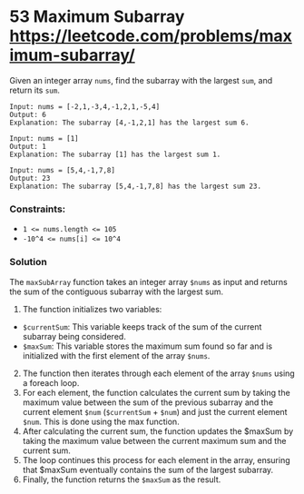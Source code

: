 # 53 Maximum Subarray https://leetcode.com/problems/maximum-subarray/

Given an integer array `nums`, find the
subarray
with the largest `sum`, and return its `sum`.

```
Input: nums = [-2,1,-3,4,-1,2,1,-5,4]
Output: 6
Explanation: The subarray [4,-1,2,1] has the largest sum 6.
```

```
Input: nums = [1]
Output: 1
Explanation: The subarray [1] has the largest sum 1.
```

```
Input: nums = [5,4,-1,7,8]
Output: 23
Explanation: The subarray [5,4,-1,7,8] has the largest sum 23.
```

### Constraints:

* `1 <= nums.length <= 105`
* `-10^4 <= nums[i] <= 10^4`

### Solution

The `maxSubArray` function takes an integer array `$nums` as input and returns the sum of the contiguous subarray with
the largest sum.

1. The function initializes two variables:

* `$currentSum`: This variable keeps track of the sum of the current subarray being considered.
* `$maxSum`: This variable stores the maximum sum found so far and is initialized with the first element of the
  array `$nums`.

2. The function then iterates through each element of the array `$nums` using a foreach loop.
3. For each element, the function calculates the current sum by taking the maximum value between the sum of the previous
   subarray and the current element `$num` (`$currentSum` + `$num`) and just the current element `$num`. This is done
   using the max
   function.
4. After calculating the current sum, the function updates the $maxSum by taking the maximum value between the current
   maximum sum and the current sum.
5. The loop continues this process for each element in the array, ensuring that $maxSum eventually contains the sum of
   the
   largest subarray.
6. Finally, the function returns the `$maxSum` as the result.
